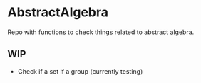 # AbstractAlgebra
Repo with functions to check things related to abstract algebra.

## WIP

- Check if a set if a group (currently testing)


